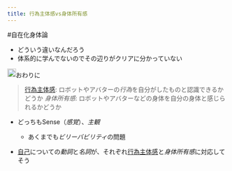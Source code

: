 ```yaml
---
title: 行為主体感vs身体所有感
---
```


\#自在化身体論

* どういう違いなんだろう
* 体系的に学んでないのでその辺りがクリアに分かっていない

<img src='https://scrapbox.io/api/pages/blu3mo-public/自在化身体論/icon' alt='自在化身体論.icon' height="19.5"/>おわりに

 > 
 > [行為主体感](%E8%A1%8C%E7%82%BA%E4%B8%BB%E4%BD%93%E6%84%9F.md): ロボットやアバターの*行為*を自分がしたものと認識できるかどうか
 > *身体所有感*: ロボットやアバターなどの身体を自分の身体と感じられるかどうか

* どっちもSense（*感覚*）、*主観*
  
  * あくまでも*ビリーバビリティ*の問題
* [自己](%E8%87%AA%E5%B7%B1.md)についての*動詞*と*名詞*が、それぞれ[行為主体感](%E8%A1%8C%E7%82%BA%E4%B8%BB%E4%BD%93%E6%84%9F.md)と*身体所有感*に対応してそう
